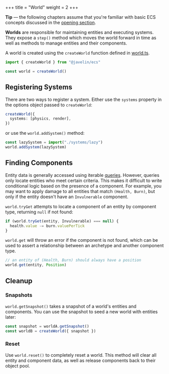 +++
title = "World"
weight = 2
+++

<aside>
  <p>
    <strong>Tip</strong> — the following chapters assume that you're familiar with basic ECS concepts discussed in the <a href="/ecs">opening section</a>.
  </p>
</aside>

**Worlds** are responsible for maintaining entities and executing systems. They expose a `step()` method which moves the world forward in time as well as methods to manage entities and their components.

A world is created using the `createWorld` function defined in [world.ts](https://github.com/3mcd/javelin/blob/master/packages/ecs/src/world.ts).

```ts
import { createWorld } from "@javelin/ecs"

const world = createWorld()
```

## Registering Systems

There are two ways to register a system. Either use the `systems` property in the options object passed to `createWorld`:

```ts
createWorld({
  systems: [physics, render],
})
```

or use the `world.addSystem()` method:

```ts
const lazySystem = import("./systems/lazy")
world.addSystem(lazySystem)
```

## Finding Components

Entity data is generally accessed using iterable [queries](/ecs/systems/#querying-and-iteration). However, queries only locate entities who meet certain criteria. This makes it difficult to write conditional logic based on the presence of a component. For example, you may want to apply damage to all entities that match `(Health, Burn)`, but only if the entity doesn't have an `Invulnerable` component.

`world.tryGet` attempts to locate a component of an entity by component type, returning `null` if not found:

```ts
if (world.tryGet(entity, Invulnerable) === null) {
  health.value -= burn.valuePerTick
}
```

`world.get` will throw an error if the component is not found, which can be used to assert a relationship between an archetype and another component type.

```ts
// an entity of (Health, Burn) should always have a position
world.get(entity, Position)
```

## Cleanup

### Snapshots

`world.getSnapshot()` takes a snapshot of a world's entities and components. You can use the snapshot to seed a new world with entities later:

```ts
const snapshot = worldA.getSnapshot()
const worldB = createWorld({ snapshot })
```

### Reset

Use `world.reset()` to completely reset a world. This method will clear all entity and component data, as well as release components back to their object pool.
